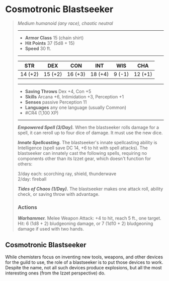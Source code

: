# Cosmotronic Blastseeker
>*Medium humanoid (any race), chaotic neutral*
>___
>- **Armor Class** 15 (chain shirt)
>- **Hit Points** 37 (5d8 + 15)
>- **Speed** 30 ft.
>___
>|STR|DEX|CON|INT|WIS|CHA|
>|:---:|:---:|:---:|:---:|:---:|:---:|
>|14 (+2)|15 (+2)|16 (+3)|18 (+4)|9 (-1)|12 (+1)|
>___
>- **Saving Throws** Dex +4, Con +5
>- **Skills** Arcana +6, Intimidation +3, Perception +1
>- **Senses** passive Perception 11
>- **Languages** any one language (usually Common)
>- #CR4 (1,100 XP)
>___
>***Empowered Spell (3/Day).*** When the blastseeker rolls damage for a spell, it can reroll up to four dice of damage. It must use the new dice.  
>
>***Innate Spellcasting.*** The blastseeker's innate spellcasting ability is Intelligence (spell save DC 14, +6 to hit with spell attacks). The blastseeker can innately cast the following spells, requiring no components other than its Izzet gear, which doesn't function for others:  
>
>3/day each: scorching ray, shield, thunderwave  
>2/day: fireball  
>
>
>***Tides of Chaos (1/Day).*** The blastseeker makes one attack roll, ability check, or saving throw with advantage.  
>
>### Actions
>***Warhammer.*** Melee Weapon Attack: +4 to hit, reach 5 ft., one target. Hit: 6 (1d8 + 2) bludgeoning damage, or 7 (1d10 + 2) bludgeoning damage if used with two hands.

## Cosmotronic Blastseeker

While chemisters focus on inventing new tools, weapons, and other devices for the guild to use, the role of a blastseeker is to put those devices to work. Despite the name, not all such devices produce explosions, but all the most interesting ones (from the Izzet perspective) do.